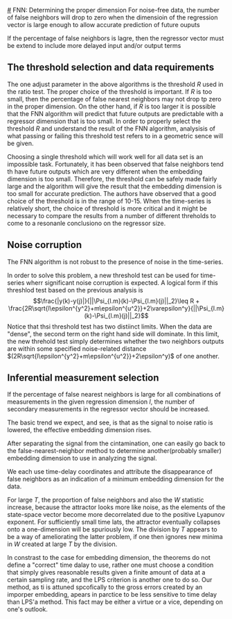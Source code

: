 [#](#) FNN: Determining the proper dimension
For noise-free data, the number of false neighbors will drop to zero when the dimensioin of the regression vector is large enough to allow accurate prediction of future ouputs

If the percentage of false neighbors is lagre, then the regressor vector must be extend to include more delayed input and/or output terms
## The threshold selection and data requirements

The one adjust parameter in the above algorithms is the threshold $R$ used in the ratio test. The proper choice of the threshold  is important. If $R$ is too small, then the percentage of false nearest neighbors may not drop tp zero in the proper dimension. On the other hand, if $R$ is too larger it is possible that the FNN algorithm will predict that future outputs are predictable with a regressor dimension that is too small. In order to properly select the threshold $R$ and understand the result of the FNN algorithm, analysisis of what passing or failing this threshold test refers to in a geometric sence will be given.

 Choosing a single threshold which will work well for all data set is an impossible task. Fortunately, it has been observed that false neighbors tend th have future outputs which are very different when the embedding dimension is too small. Therefore, the threshold can be safely made fairly large and the algorithm will give the result that the embedding dimension is too small for accurate prediction. The authors have observed that a good choice of the threshold is in the range of 10-15. When the time-series is relatively short, the choice of threshold is more critical and it might be necessary to compare the results from a number of different threholds to come to a resonanle conclusiono on the regressor size.
 
## Noise corruption
 
The FNN algorithm is not robust to the presence of noise in the time-series.

In order to solve this problem, a new threshold test can be used for time-series wherr significant noise corruption is expected. A logical form if this threshlod test based on the previous analysis is
$$\frac{|y(k)-y(j)|}{||\Psi_{l.m}(k)-\Psi_{l.m}(j)||_2}\leq R + \frac{2R\sqrt{l\epsilon^{y^2}+m\epsilon^{u^2}}+2\varepsilon^y}{||\Psi_{l.m}(k)-\Psi_{l.m}(j)||_2}$$
Notice that thsi threshold test has two distiinct limits. When the data are "dense", the second term on the right hand side will dominate. In this limit, the new threhold test simply determines whether the two neighbors outputs are within some specified noise-related distance $(2R\sqrt{l\epsilon^{y^2}+m\epsilon^{u^2}}+2\epsilon^y)$ of one another.

## Inferential measurement selection

If the percentage of false nearest neighbors is large for all combinations of measurements in the given regression dimension $l$, the number of secondary measurements in the regressor vector should be increased.

The basic trend we expect, and see, is that as the signal to noise ratio is lowered, the effective embedding dimension rises.

After separating the signal from the cintamination, one can easily go back to the false-nearest-neighbor method to determine another(probably smaller) embedding dimension to use in analyzing the signal.

We each use time-delay coordinates and attribute the disappearance of false neighbors as an indication of a minimum embedding dimension for the data.

For large $T$, the proportion of false neighbors and also the $W$ statistic increase, because the attractor looks more like noise, as the elements of the state-space vector become more decorrelated due to the positive Lyapunov exponent. For sufficiently small time lats, the attractor eventually collapses onto a one-dimension will be spuriously low. The division by $T$ appears to be a way of ameliorating the latter problem, if one then ignores new minima in $W$ created at large $T$ by the division.

In constrast to the case for embedding dimension, the theorems do not define a "correct" time dalay to use, rather one must choose a condition that simply gives reasonable results given a finite amount of data at a certain sampling rate, and the LPS criterion is another one to do so. Our method, as ti is attuned spcofically to the gross errors created by an imporper embedding, apears in parctice to be less sensitive to time delay than LPS'a method. This fact may be either a virtue or a vice, depending on one's outlook.
